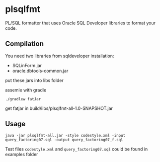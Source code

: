 # plsqlfmt

PL/SQL formatter that uses Oracle SQL Developer libraries to format your code.

## Compilation

You need two libraries from sqldeveloper installation:
* SQLinForm.jar
* oracle.dbtools-common.jar

put these jars into libs folder

assemle with gradle
```
./gradlew fatJar
```

get fatjar in build/libs/plsqlfmt-all-1.0-SNAPSHOT.jar

## Usage

```
java -jar plsqlfmt-all.jar -style codestyle.xml -input query_factoring07.sql -output query_factoring07_f.sql
```

Test files `codestyle.xml` and `query_factoring07.sql` could be found in examples folder

